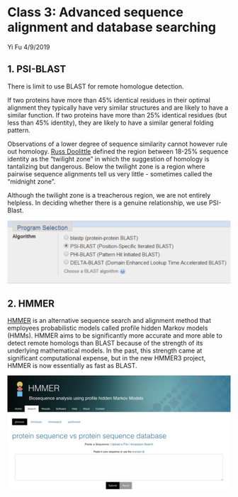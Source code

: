 Class 3: Advanced sequence alignment and database searching
================
Yi Fu
4/9/2019

## 1\. PSI-BLAST

There is limit to use BLAST for remote homologue detection.

If two proteins have more than 45% identical residues in their optimal
alignment they typically have very similar structures and are likely to
have a similar function. If two proteins have more than 25% identical
residues (but less than 45% identity), they are likely to have a similar
general folding pattern.

Observations of a lower degree of sequence similarity cannot however
rule out homology. [Russ
Doolittle](http://biology.ucsd.edu/research/faculty/rdoolittle) defined
the region between 18-25% sequence identity as the “twilight zone” in
which the suggestion of homology is tantalizing but dangerous. Below the
twilight zone is a region where pairwise sequence alignments tell us
very little - sometimes called the “midnight zone”.

Although the twilight zone is a treacherous region, we are not entirely
helpless. In deciding whether there is a genuine relationship, we use
PSI-Blast.

<img src="data/psi.png" width="1000"/>

## 2\. HMMER

[HMMER](http://www.ebi.ac.uk/Tools/hmmer/search/phmmer) is an
alternative sequence search and alignment method that employees
probabilistic models called profile hidden Markov models (HMMs). HMMER
aims to be significantly more accurate and more able to detect remote
homologs than BLAST because of the strength of its underlying
mathematical models. In the past, this strength came at significant
computational expense, but in the new HMMER3 project, HMMER is now
essentially as fast as BLAST.

<img src="data/hmmer.png" width="1000"/>
